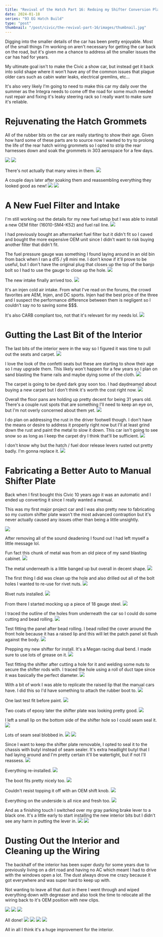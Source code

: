 ```yaml
---
title: "Revival of the Hatch Part 16: Redoing my Shifter Conversion Plate"
date: 2024-01-18
series: "93 EG Hatch Build"
type: "post"
thumbnail: "/post/civic/the-revival-part-16/images/thumbnail.jpg"
---
```


Digging into the smaller details of the car has been pretty enjoyable. Most of the small things I'm working on aren't necessary for getting the car back on the road, but it's given me a chance to address all the smaller issues the car has had for years.

My ultimate goal isn't to make the Civic a show car, but instead get it back into solid shape where it won't have any of the common issues that plague older cars such as cabin water leaks, electrical gremlins, etc...

It's also very likely I'm going to need to make this car my daily over the summer as the Integra needs to come off the road for some much needed rust repair and fixing it's leaky steering rack so I really want to make sure it's reliable.

# Rejuvenating the Hatch Grommets

All of the rubber bits on the car are really starting to show their age. Given how hard some of these parts are to source now I wanted to try to prolong the life of the rear hatch wiring grommets so I opted to strip the rear harnesses down and soak the grommets in 303 aerospace for a few days.

![](images/1.jpg)
![](images/2.jpg)

There's not actually that many wires in them.
![](images/3.jpg)

A couple days later after soaking them and reassembling everything they looked good as new!
![](images/5.jpg)
![](images/6.jpg)

# A New Fuel Filter and Intake

I'm still working out the details for my new fuel setup but I was able to install a new OEM filter (16010-SM4-K52) and fuel rail line.
![](images/7.jpg)

I had previously bought an aftermarket fuel filter but it didn't fit so I caved and bought the more expensive OEM unit since I didn't want to risk buying another filter that didn't fit.

The fuel pressure gauge was something I found laying around in an old bin from back when I ran a d15 / y8 mini me. I don't know if it'll prove to be useful, but I don't have the original plug that closes up the top of the banjo bolt so I had to use the gauge to close up the hole.
![](images/8.jpg)

The new intake finally arrived too.
![](images/9.jpg)

It's an injen cold air intake. From what I've read on the forums, the crowd favorites are AEM, Injen, and DC sports. Injen had the best price of the three and I suspect the performance difference between them is negligent so I couldn't say no to saving some $$$.

It's also CARB compliant too, not that it's relevant for my needs lol.
![](images/10.jpg)

# Gutting the Last Bit of the Interior

The last bits of the interior were in the way so I figured it was time to pull out the seats and carpet.
![](images/11.jpg)

I love the look of the confetti seats but these are starting to show their age so I may upgrade them. This likely won't happen for a few years so I plan on sand blasting the frame rails and maybe dying some of the cloth.
![](images/12.jpg)

The carpet is going to be dyed dark gray soon too. I had daydreamed about buying a new carpet but I don't think it's worth the cost right now.
![](images/13.jpg)

Overall the floor pans are holding up pretty decent for being 31 years old. There's a couple rust spots that are something I'll need to keep an eye on, but I'm not overly concerned about them yet.
![](images/14.jpg)

I do plan on addressing the rust in the driver footwell though. I don't have the means or desire to address it properly right now but I'll at least grind down the rust and paint the metal to slow it down. This car isn't going to see snow so as long as I keep the carpet dry I think that'll be sufficient.
![](images/17.jpg)

I don't know why but the hatch / fuel door release levers rusted out pretty badly. I'm gonna replace it.
![](images/15.jpg)

# Fabricating a Better Auto to Manual Shifter Plate

Back when I first bought this Civic 10 years ago it was an automatic and I ended up converting it since I really wanted a manual.

This was my first major project car and I was also pretty new to fabricating so my custom shifter plate wasn't the most advanced contraption but it's never actually caused any issues other than being a little unsightly.

![](images/18.jpg)

After removing all of the sound deadening I found out I had left myself a little message lol.

Fun fact this chunk of metal was from an old piece of my sand blasting cabinet.
![](images/19.jpg)

The metal underneath is a little banged up but overall in decent shape.
![](images/20.jpg)

The first thing I did was clean up the hole and also drilled out all of the bolt holes I wanted to re-use for rivet nuts.
![](images/21.jpg)

Rivet nuts installed.
![](images/22.jpg)

From there I started mocking up a piece of 18 gauge steel.
![](images/23.jpg)

I traced the outline of the holes from underneath the car so I could do some cutting and bead rolling.
![](images/24.jpg)

Test fitting the panel after bead rolling. I bead rolled the cover around the front hole because it has a raised lip and this will let the patch panel sit flush against the body.
![](images/25.jpg)

Prepping my new shifter for install. It's a Megan racing dual bend. I made sure to use lots of grease on it.
![](images/26.jpg)

Test fitting the shifter after cutting a hole for it and welding some nuts to secure the shifter rods with. I traced the hole using a roll of duct tape since it was basically the perfect diameter.
![](images/27.jpg)

With a bit of work I was able to replicate the raised lip that the manual cars have. I did this so I'd have something to attach the rubber boot to.
![](images/28.jpg)

One last test fit before paint.
![](images/29.jpg)

Two coats of epoxy later the shifter plate was looking pretty good.
![](images/31.jpg)

I left a small lip on the bottom side of the shifter hole so I could seam seal it.
![](images/32.jpg)

Lots of seam seal blobbed in.
![](images/33.jpg)
![](images/34.jpg)

Since I want to keep the shifter plate removable, I opted to seal it to the chassis with butyl instead of seam sealer. It's extra headlight butyl that I had laying around and I'm pretty certain it'll be watertight, but if not I'll reassess.
![](images/35.jpg)

Everything re-installed.
![](images/36.jpg)

The boot fits pretty nicely too.
![](images/37.jpg)

Couldn't resist topping it off with an OEM shift knob.
![](images/38.jpg)

Everything on the underside is all nice and fresh too.
![](images/39.jpg)

And as a finishing touch I switched over my gray parking brake lever to a black one. It's a little early to start installing the new interior bits but I didn't see any harm in putting the lever in.
![](images/40.jpg)
![](images/41.jpg)

# Dusting Out the Interior and Cleaning up the Wiring

The backhalf of the interior has been super dusty for some years due to previously living on a dirt road and having no AC which meant I had to drive with the windows open a lot. The dust always drove me crazy because it got everywhere and was super hard to keep up with.

Not wanting to leave all that dust in there I went through and wiped everything down with degreaser and also took the time to relocate all the wiring back to it's OEM position with new clips.

![](images/42.jpg)
![](images/43.jpg)
![](images/44.jpg)

All done!
![](images/45.jpg)
![](images/46.jpg)
![](images/47.jpg)
![](images/48.jpg)

All in all I think it's a huge improvement for the interior.
